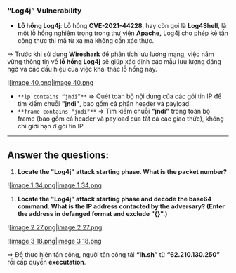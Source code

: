 ### “Log4j” Vulnerability

- **Lỗ hổng Log4j**: Lỗ hổng **CVE-2021-44228**, hay còn gọi là **Log4Shell**, là một lỗ hổng nghiêm trọng trong thư viện **Apache,** Log4j cho phép kẻ tấn công thực thi mã từ xa mà không cần xác thực.

⇒ Trước khi sử dụng **Wireshark** để phân tích lưu lượng mạng, việc nắm vững thông tin về **lỗ hổng Log4j** sẽ giúp xác định các mẫu lưu lượng đáng ngờ và các dấu hiệu của việc khai thác lỗ hổng này.

![[image 40.png|image 40.png](../../../../../../../../Image/image%2040.png)

- `**ip contains “jndi”**` ⇒ Quét toàn bộ nội dung của các gói tin IP để tìm kiếm chuỗi **"jndi"**, bao gồm cả phần header và payload.
- `**frame contains "jndi"**` ⇒ Tìm kiếm chuỗi **"jndi"** trong toàn bộ frame (bao gồm cả header và payload của tất cả các giao thức), không chỉ giới hạn ở gói tin IP.

---

## Answer the questions:

1. **Locate the "Log4j" attack starting phase. What is the packet number?**

![[image 1 34.png|image 1 34.png](../../../../../../../../Image/image%201%2034.png)

1. **Locate the "Log4j" attack starting phase and decode the base64 command. What is the IP address contacted by the adversary? (Enter the address in defanged format and exclude "{}".)**

![[image 2 27.png|image 2 27.png](../../../../../../../../Image/image%202%2027.png)

![[image 3 18.png|image 3 18.png](../../../../../../../../Image/image%203%2018.png)

⇒ Để thực hiện tấn công, người tấn công tải **“lh.sh”** từ **“62.210.130.250”** rồi cấp quyền **executation**.